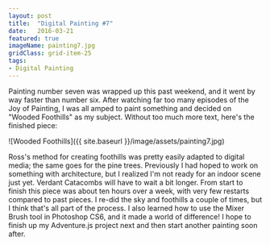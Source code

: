```yaml
---
layout: post
title:  "Digital Painting #7"
date:   2016-03-21
featured: true
imageName: painting7.jpg
gridClass: grid-item-25
tags:
- Digital Painting
---
```


<span class="dropcap">P</span>ainting number seven was wrapped up this past weekend, and it went by way faster than number six. After watching far too many episodes of the Joy of Painting, I was all amped to paint something and decided on "Wooded Foothills" as my subject. Without too much more text, here's the finished piece:

![Wooded Foothills]({{ site.baseurl }}/image/assets/painting7.jpg)

Ross's method for creating foothills was pretty easily adapted to digital media; the same goes for the pine trees. Previously I had hoped to work on something with architecture, but I realized I'm not ready for an indoor scene just yet. Verdant Catacombs will have to wait a bit longer. From start to finish this piece was about ten hours over a week, with very few restarts compared to past pieces. I re-did the sky and foothills a couple of times, but I think that's all part of the process. I also learned how to use the Mixer Brush tool in Photoshop CS6, and it made a world of difference! I hope to finish up my Adventure.js project next and then start another painting soon after.

